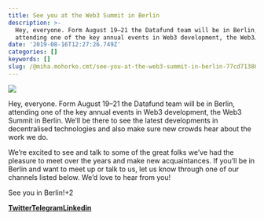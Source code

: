 ```yaml
---
title: See you at the Web3 Summit in Berlin
description: >-
  Hey, everyone. Form August 19–21 the Datafund team will be in Berlin,
  attending one of the key annual events in Web3 development, the Web3…
date: '2019-08-16T12:27:26.749Z'
categories: []
keywords: []
slug: /@miha.mohorko.cmt/see-you-at-the-web3-summit-in-berlin-77cd713867b5
---
```


![](posts/img/1____2hzvdFqRMAdsEhz36M2aw.png)

Hey, everyone. Form August 19–21 the Datafund team will be in Berlin, attending one of the key annual events in Web3 development, the Web3 Summit in Berlin. We’ll be there to see the latest developments in decentralised technologies and also make sure new crowds hear about the work we do.

We’re excited to see and talk to some of the great folks we’ve had the pleasure to meet over the years and make new acquaintances. If you’ll be in Berlin and want to meet up or talk to us, let us know through one of our channels listed below. We’d love to hear from you!

See you in Berlin!+2

[**Twitter**](https://twitter.com/DataFundProject)[**Telegram**](https://t.me/DataFund)[**Linkedin**](https://www.linkedin.com/company/datafund)
